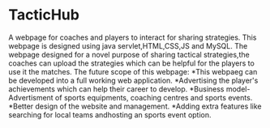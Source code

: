 # TacticHub
A webpage for coaches and players to interact for sharing strategies. 
This webpage is designed using java servlet,HTML,CSS,JS and MySQL.
The webpage designed for a novel purpose of sharing tactical strategies,the coaches can upload the strategies which can be helpful for the players to use it the matches.
The future scope of this webpage:
  *This webpaeg can be developed into a full working web application.
  *Advertising the player's achievements which can help their career to develop.
  *Business model-Advertisment of sports equipments, coaching centres and sports events.
  *Better design of the website and management.
  *Adding extra features like searching for local teams andhosting an sports event option.
